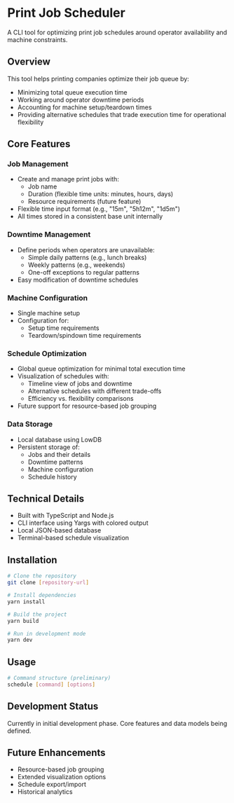 # Print Job Scheduler

A CLI tool for optimizing print job schedules around operator availability and machine constraints.

## Overview

This tool helps printing companies optimize their job queue by:
- Minimizing total queue execution time
- Working around operator downtime periods
- Accounting for machine setup/teardown times
- Providing alternative schedules that trade execution time for operational flexibility

## Core Features

### Job Management
- Create and manage print jobs with:
  - Job name
  - Duration (flexible time units: minutes, hours, days)
  - Resource requirements (future feature)
- Flexible time input format (e.g., "15m", "5h12m", "1d5m")
- All times stored in a consistent base unit internally

### Downtime Management
- Define periods when operators are unavailable:
  - Simple daily patterns (e.g., lunch breaks)
  - Weekly patterns (e.g., weekends)
  - One-off exceptions to regular patterns
- Easy modification of downtime schedules

### Machine Configuration
- Single machine setup
- Configuration for:
  - Setup time requirements
  - Teardown/spindown time requirements

### Schedule Optimization
- Global queue optimization for minimal total execution time
- Visualization of schedules with:
  - Timeline view of jobs and downtime
  - Alternative schedules with different trade-offs
  - Efficiency vs. flexibility comparisons
- Future support for resource-based job grouping

### Data Storage
- Local database using LowDB
- Persistent storage of:
  - Jobs and their details
  - Downtime patterns
  - Machine configuration
  - Schedule history

## Technical Details

- Built with TypeScript and Node.js
- CLI interface using Yargs with colored output
- Local JSON-based database
- Terminal-based schedule visualization

## Installation

```bash
# Clone the repository
git clone [repository-url]

# Install dependencies
yarn install

# Build the project
yarn build

# Run in development mode
yarn dev
```

## Usage

```bash
# Command structure (preliminary)
schedule [command] [options]
```

## Development Status

Currently in initial development phase. Core features and data models being defined.

## Future Enhancements

- Resource-based job grouping
- Extended visualization options
- Schedule export/import
- Historical analytics
